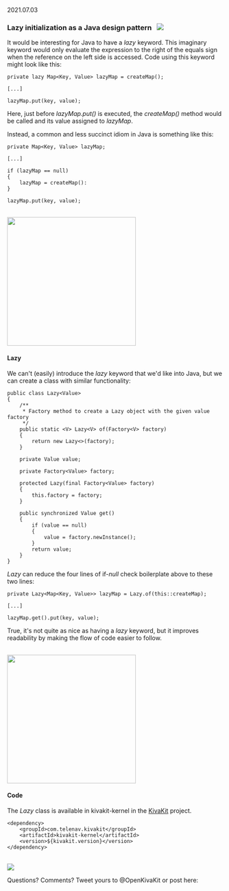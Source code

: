 2021.07.03

### Lazy initialization as a Java design pattern &nbsp; <img src="https://state-of-the-art.org/graphics/coffee/coffee-32.png" srcset="https://state-of-the-art.org/graphics/coffee/coffee-32-2x.png 2x" style="vertical-align:baseline"/>

It would be interesting for Java to have a *lazy* keyword. This imaginary keyword would only evaluate the expression to the right of the equals sign when the reference on the left side is accessed. Code using this keyword might look like this:

    private lazy Map<Key, Value> lazyMap = createMap();
    
    [...]
    
    lazyMap.put(key, value);

Here, just before *lazyMap.put()* is executed, the *createMap()* method would be called and its value assigned to *lazyMap*.

Instead, a common and less succinct idiom in Java is something like this:

    private Map<Key, Value> lazyMap;
    
    [...]
    
    if (lazyMap == null)
    {
        lazyMap = createMap():
    }
    
    lazyMap.put(key, value);

<br/><img src="https://www.state-of-the-art.org/graphics/line/line.svg" width="300"/>

#### Lazy

We can't (easily) introduce the *lazy* keyword that we'd like into Java, but we can create a class with similar functionality:

    public class Lazy<Value>
    {
        /**
         * Factory method to create a Lazy object with the given value factory
         */
        public static <V> Lazy<V> of(Factory<V> factory)
        {
            return new Lazy<>(factory);
        }
    
        private Value value;
    
        private Factory<Value> factory;
    
        protected Lazy(final Factory<Value> factory)
        {
            this.factory = factory;
        }
        
        public synchronized Value get()
        {
            if (value == null)
            {
                value = factory.newInstance();
            }
            return value;
        }
    }

*Lazy* can reduce the four lines of if-*null* check boilerplate above to these two lines:

    private Lazy<Map<Key, Value>> lazyMap = Lazy.of(this::createMap);
    
    [...]
    
    lazyMap.get().put(key, value);

True, it's not quite as nice as having a *lazy* keyword, but it improves readability by making the flow of code easier to follow. 

<br/><img src="https://www.state-of-the-art.org/graphics/line/line.svg" width="300"/>

#### Code

The *Lazy* class is available in kivakit-kernel in the [KivaKit](https://www.kivakit.org) project.

    <dependency>
        <groupId>com.telenav.kivakit</groupId>
        <artifactId>kivakit-kernel</artifactId>
        <version>${kivakit.version}</version>
    </dependency>

<br/>

<img src="https://telenav.github.io/telenav-assets/images/separators/horizontal-line-512.png" srcset="https://telenav.github.io/telenav-assets/images/separators/horizontal-line-512-2x.png 2x" />

Questions? Comments? Tweet yours to @OpenKivaKit or post here:

<script
  async
  src="https://utteranc.es/client.js"
  repo="jonathanlocke/jonathanlocke.github.io"
  issue-term="lazy"
  theme="github-dark"
  crossorigin="anonymous"
></script>
